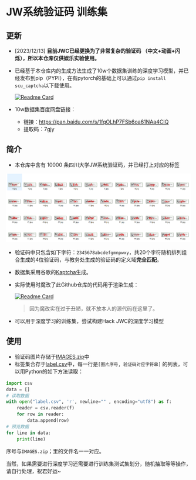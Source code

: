 # JW系统验证码 训练集
## 更新
+ [2023/12/13] **目前JWC已经更换为了非常复杂的验证码 （中文+动画+闪烁），所以本仓库仅供娱乐实验使用。**
+ 已经基于本仓库内的生成方法生成了10w个数据集训练的深度学习模型，并已经发布到pip（PYPI），在有pytorch的基础上可以通过`pip install scu_captcha`以下载使用。 

    [![Readme Card](https://github-readme-stats.vercel.app/api/pin/?username=SunnyHaze&repo=scu-captcha)](https://github.com/SunnyHaze/scu-captcha)
+ 10w数据集百度网盘链接：
  + 链接：https://pan.baidu.com/s/1fqOLhP7FSb6oa61NAa4CIQ 
  + 提取码：7gjy
## 简介
+ 本仓库中含有 10000 条四川大学JW系统验证码，并已经打上对应的标签

![](README_IMG/预览.png)

+ 验证码中只包含如下字符：`2345678abcdefgmnpwxy`，共20个字符随机排列组合生成的4位验证码，与教务处生成的验证码的定义域**完全匹配**。
+ 数据集采用谷歌的[Kaptcha](https://code.google.com/archive/p/kaptcha/)生成。
+ 实际使用时魔改了此Github仓库的代码用于渲染生成：

   [![Readme Card](https://github-readme-stats.vercel.app/api/pin/?username=oopsguy&repo=kaptcha-spring-boot)](https://github.com/oopsguy/kaptcha-spring-boot)
   
   >因为魔改实在过于丑陋，就不放本人的源代码在这里了。
 
+ 可以用于深度学习的训练集，尝试构建Hack JWC的深度学习模型

## 使用
+ 验证码图片存储于[IMAGES.zip](IMAGES.zip)中
+ 标签集合存于[label.csv](label.csv)中，每一行是`[图片序号, 验证码对应字符串]` 的列表，可以用Python的如下方法读取：
```python
import csv
data = []
# 读取数据
with open("label.csv", 'r', newline="" , encoding="utf8") as f:
    reader = csv.reader(f)
    for row in reader:
        data.append(row)
# 预览数据
for line in data:
    print(line)
```
序号与`IMAGES.zip`；里的文件名一一对应。

当然，如果需要进行深度学习还需要进行训练集测试集划分，随机抽取等等操作，请自行处理，祝君好运~
